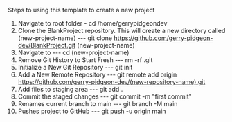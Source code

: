Steps to using this template to create a new project

1. Navigate to root folder - cd /home/gerrypidgeondev
2. Clone the BlankProject repository. This will create a new directory called (new-project-name) --- git clone https://github.com/gerry-pidgeon-dev/BlankProject.git (new-project-name)
3. Navigate to <new-repository-name> --- cd (new-project-name)
4. Remove Git History to Start Fresh --- rm -rf .git
5. Initialize a New Git Repository --- git init
6. Add a New Remote Repository --- git remote add origin https://github.com/gerry-pidgeon-dev/(new-repository-name).git
7. Add files to staging area --- git add .
8. Commit the staged changes --- git commit -m "first commit"
9. Renames current branch to main --- git branch -M main
10. Pushes project to GitHub --- git push -u origin main
